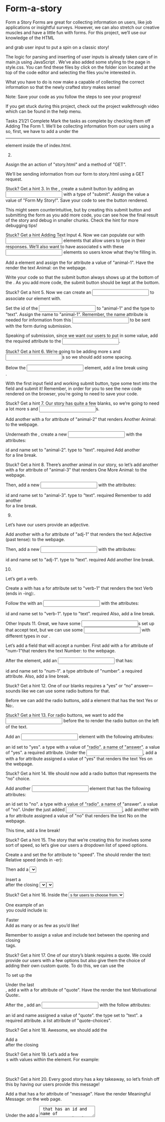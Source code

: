 # Form-a-story
Form a Story
Forms are great for collecting information on users, like job applications or insightful surveys. However, we can also stretch our creative muscles and have a little fun with forms. For this project, we’ll use our knowledge of the HTML <form> and grab user input to put a spin on a classic story!

The logic for parsing and inserting of user inputs is already taken care of in main.js using JavaScript . We’ve also added some styling to the page in style.css. You can find these files by click on the folder icon located at the top of the code editor and selecting the files you’re interested in.

What you have to do is now make a <form> capable of collecting the correct information so that the newly crafted story makes sense!

Note: Save your code as you follow the steps to see your progress!

If you get stuck during this project, check out the project walkthrough video which can be found in the help menu.

Tasks
21/21 Complete
Mark the tasks as complete by checking them off
Adding The Form
1.
We’ll be collecting information from our users using a <form> so, first, we have to add a <form> under the <hr> element inside the <body> of index.html.

2.
Assign the <form> an action of "story.html" and a method of "GET".

We’ll be sending information from our form to story.html using a GET request.


Stuck? Get a hint
3.
In the <form>, create a submit button by adding an <input> with a type of "submit". Assign the value a value of "Form My Story!". Save your code to see the button rendered.

This might seem counterintuitive, but by creating this submit button and submitting the form as you add more code, you can see how the final result of the story and debug in smaller chunks. Check the hint for more debugging tips!


Stuck? Get a hint
Adding Text Input
4.
Now we can populate our <form> with <input> elements that allow users to type in their responses. We’ll also want to have associated <label>s with these <input> elements so users know what they’re filling in.

Add a <label> element and assign the for attribute a value of "animal-1". Have the <label> render the text Animal: on the webpage.

Write your code so that the submit button always shows up at the bottom of the <form>. As you add more code, the submit button should be kept at the bottom.


Stuck? Get a hint
5.
Now we can create an <input> to associate our <label> element with.

Set the id of the <input> to "animal-1" and the type to "text". Assign the name to "animal-1". Remember, the name attribute is needed for information from this <input> to be sent with the form during submission.

Speaking of submission, since we want our users to put in some value, add the required attribute to the <input>.


Stuck? Get a hint
6.
We’re going to be adding more <label>s and <input>s so we should add some spacing.

Below the <input> element, add a line break using <br>.

With the first input field and working submit button, type some text into the field and submit it! Remember, in order for you to see the new code rendered on the browser, you’re going to need to save your code.


Stuck? Get a hint
7.
Our story has quite a few blanks, so we’re going to need a lot more <label>s and <input>s.

Add another <label> with a for attribute of "animal-2" that renders Another Animal: to the webpage.

Underneath the <label>, create a new <input> with the attributes:

id and name set to "animal-2".
type to "text".
required
Add another <br> for a line break.


Stuck? Get a hint
8.
There’s another animal in our story, so let’s add another <label> with a for attribute of "animal-3" that renders One More Animal: to the webpage.

Then, add a new <input> with the attributes:

id and name set to "animal-3".
type to "text".
required
Remember to add another <br> for a line break.

9.
Let’s have our users provide an adjective.

Add another <label> with a for attribute of "adj-1" that renders the text Adjective (past tense): to the webpage.

Then, add a new <input> with the attributes:

id and name set to "adj-1".
type to "text".
required
Add another line break.

10.
Let’s get a verb.

Create a <label> with has a for attribute set to "verb-1" that renders the text Verb (ends in -ing):.

Follow the <label> with an <input> with the attributes:

id and name set to "verb-1".
type to "text".
required
Also, add a line break.

Other Inputs
11.
Great, we have some <input>s set up that accept text, but we can use some <input> with different types in our <form>.

Let’s add a field that will accept a number. First add <label> with a for attribute of "num-1"that renders the text Number: to the webpage.

After the <label> element, add an <input> that has:

id and name set to "num-1".
a type attribute of "number".
a required attribute.
Also, add a line break.


Stuck? Get a hint
12.
One of our blanks requires a “yes” or “no” answer— sounds like we can use some radio buttons for that.

Before we can add the radio buttons, add a <span> element that has the text Yes or No:.


Stuck? Get a hint
13.
For radio buttons, we want to add the <input> before the <label> to render the radio button on the left of the text.

Add an <input> element with the following attributes:

an id set to "yes".
a type with a value of "radio".
a name of "answer".
a value of "yes".
a required attribute.
Under the <input>, add a <label> with a for attribute assigned a value of "yes" that renders the text Yes on the webpage.


Stuck? Get a hint
14.
We should now add a radio button that represents the “no” choice.

Add another <input> element that has the following attributes:

an id set to "no".
a type with a value of "radio".
a name of "answer".
a value of "no".
Under the just added <input>, add another <label> with a for attribute assigned a value of "no" that renders the text No on the webpage.

This time, add a line break!


Stuck? Get a hint
15.
The story that we’re creating this <form> for involves some sort of speed, so let’s give our users a dropdown list of speed options.

Create a <label> and set the for attribute to "speed". The <label> should render the text: Relative speed (ends in -er):

Then add a <select> element with an id and name of "speed". Add the required attribute to make this field mandatory.

Insert a <br> after the closing <select> tag. The <select> element will be empty for now.


Stuck? Get a hint
16.
Inside the <select> add a few <option>s for users to choose from.

One example of an <option> you could include is:

<option value="faster">Faster</option>
Add as many or as few as you’d like!

Remember to assign a value and include text between the opening and closing <option> tags.


Stuck? Get a hint
17.
One of our story’s blank requires a quote. We could provide our users with a few options but also give them the choice of adding their own custom quote. To do this, we can use the <datalist> element.

To set up the <datalist> we need an accompanying <label> and <input>.

Under the last <br>, add a <label> with a for attribute of "quote". Have the <label> render the text Motivational Quote:.

After the <label>, add an <input> with the follow attributes:

an id and name assigned a value of "quote".
the type set to "text".
a required attribute.
a list attribute of "quote-choices".

Stuck? Get a hint
18.
Awesome, we should add the <datalist> now under the <input> element. Assign the <datalist> an id of "quote-choices".

Add a <br> after the closing <datalist> tag.


Stuck? Get a hint
19.
Let’s add a few <option>s with values within the <datalist> element. For example:

<option value="winner gets ice cream!"></option>

Stuck? Get a hint
20.
Every good story has a key takeaway, so let’s finish off this <form> by having our users provide this message!

Add a <label> that has a for attribute of "message". Have the <label> render Meaningful Message: on the web page.

Under the <label> add a <textarea> that has an id and name of "message". Make the <textarea> a required field. The <textarea> should have 8 rows and 40 columns. (Check the hint for a syntax reminder).

Then add a line break after the <textarea> element.


Stuck? Get a hint
Project Extras
21.
Fantastic job creating a <form> to fill in a story!

If you want to challenge yourself:

Add pre-selected values for each input field.
Add placeholder text that contains examples for users.
Add some extra validations like min, minlength, or pattern to the elements that accept user input.
Code Editor
files
index.html
main.js
original.html
story.html
style.css





1213144567891011123
body {
  background-color: rgb(255, 199, 64);
  font-family: "Open Sans", Arial;
}

form {
  line-height: 27px;
}
…  text-decoration: underline;
}

Web Browser
http://localhost:8000/

